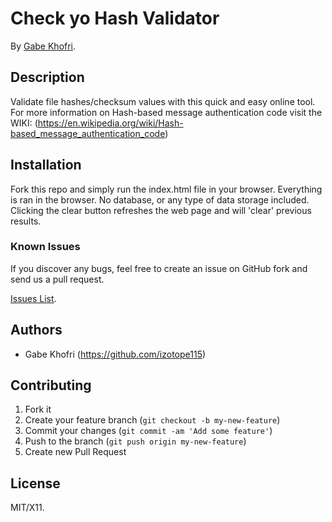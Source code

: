 # Check yo Hash Validator

By [Gabe Khofri](https://www.gabrielkhofri.com).


## Description
Validate file hashes/checksum values with this quick and easy online tool. For more information on Hash-based message authentication code visit the WIKI: (https://en.wikipedia.org/wiki/Hash-based_message_authentication_code)

## Installation

Fork this repo and simply run the index.html file in your browser. Everything is ran in the browser. No database, or any type of data storage included. Clicking the clear button refreshes the web page and will 'clear' previous results.

### Known Issues

If you discover any bugs, feel free to create an issue on GitHub fork and
send us a pull request.

[Issues List](https://github.com/izotope115/check_yo_hash/issues).

## Authors

* Gabe Khofri (https://github.com/izotope115)

## Contributing

1. Fork it
2. Create your feature branch (`git checkout -b my-new-feature`)
3. Commit your changes (`git commit -am 'Add some feature'`)
4. Push to the branch (`git push origin my-new-feature`)
5. Create new Pull Request


## License

MIT/X11.